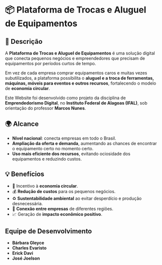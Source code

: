 # 📦 Plataforma de Trocas e Aluguel de Equipamentos  

## 🚀 Descrição  
A **Plataforma de Trocas e Aluguel de Equipamentos** é uma solução digital que conecta pequenos negócios e empreendedores que precisam de equipamentos por períodos curtos de tempo.  

Em vez de cada empresa comprar equipamentos caros e muitas vezes subutilizados, a plataforma possibilita o **aluguel e a troca de ferramentas, máquinas, móveis para eventos e outros recursos**, fortalecendo o modelo de **economia circular**.  

Este Website foi desenvolvido como projeto da disciplina de **Emprendedorismo Digital**, no **Instituto Federal de Alagoas (IFAL)**, sob orientação do professor **Marcos Nunes**.

## 🌍 Alcance  
- **Nível nacional**: conecta empresas em todo o Brasil.  
- **Ampliação da oferta e demanda**, aumentando as chances de encontrar o equipamento certo no momento certo.  
- **Uso mais eficiente dos recursos**, evitando ociosidade dos equipamentos e reduzindo custos.  

## 💡 Benefícios  
- 🔄 Incentivo à **economia circular**.  
- 💰 **Redução de custos** para os pequenos negócios.  
- ♻️ **Sustentabilidade ambiental** ao evitar desperdício e produção desnecessária.  
- 🤝 **Conexão entre empresas** de diferentes regiões.  
- 📈 Geração de **impacto econômico positivo**. 

## Equipe de Desenvolvimento
- **Bárbara Gleyce**
- **Charles Evaristo**
- **Erick Davi**
- **José Joelson**
